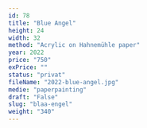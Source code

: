 ```yaml
---
id: 78
title: "Blue Angel"
height: 24
width: 32
method: "Acrylic on Hahnemühle paper"
year: 2022
price: "750"
exPrice: ""
status: "privat"
fileName: "2022-blue-angel.jpg"
medie: "paperpainting"
draft: "False"
slug: "blaa-engel"
weight: "340"
---
```

